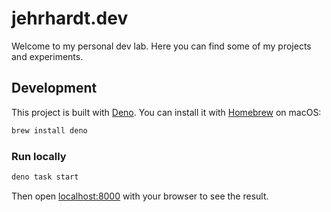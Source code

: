 # jehrhardt.dev
Welcome to my personal dev lab. Here you can find some of my projects and experiments.

## Development
This project is built with [Deno](https://deno.land). You can install it with [Homebrew](https://brew.sh/) on macOS:

```bash
brew install deno
```

### Run locally
```bash
deno task start
```

Then open [localhost:8000](http://localhost:8000) with your browser to see the result.
